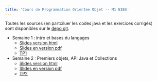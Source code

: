 ```yaml
---
title: 'Cours de Programmation Orientée Objet -- M1 BIBS'
---
```


Toutes les sources (en partciluer les codes java et les exercices corrigés) sont disponibles sur le [depo git](https://github.com/VivianePons/JavaBIBS). 


* Semaine 1 : intro et bases du langages
  - [Slides version html](Cours1-IntroBase.html)
  - [Slides en version pdf](pdf/Cours1-IntroBase.pdf)
  - [TP1](TP1.html)
* Semaine 2 : Premiers objets, API Java et Collections
  - [Slides version html](Cours2-Collections.html)
  - [Slides en version pdf](pdf/Cours2-Collections.pdf)
  - [TP2](TP2.html)
